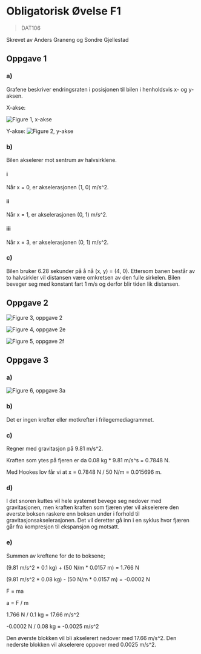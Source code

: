 # Obligatorisk Øvelse F1

> DAT106

Skrevet av Anders Graneng og Sondre Gjellestad

## Oppgave 1

### a)

Grafene beskriver endringsraten i posisjonen til bilen i henholdsvis x- og y-aksen.

X-akse:

![Figure 1, x-akse](https://raw.githubusercontent.com/sondregj/fysikk-obligatoriske-ovelser/master/resources/f1/X-axis.png)

Y-akse:
![Figure 2, y-akse](https://raw.githubusercontent.com/sondregj/fysikk-obligatoriske-ovelser/master/resources/f1/Y-axis.png)

### b)

Bilen akselerer mot sentrum av halvsirklene.

#### i

Når x = 0, er akselerasjonen (1, 0) m/s^2.

#### ii

Når x = 1, er akselerasjonen (0, 1) m/s^2.

#### iii

Når x = 3, er akselerasjonen (0, 1) m/s^2.

### c)

Bilen bruker 6.28 sekunder på å nå (x, y) = (4, 0). Ettersom banen består av to halvsirkler vil distansen være omkretsen av den fulle sirkelen. Bilen beveger seg med konstant fart 1 m/s og derfor blir tiden lik distansen.

## Oppgave 2

![Figure 3, oppgave 2](https://raw.githubusercontent.com/sondregj/fysikk-obligatoriske-ovelser/master/resources/f1/oppg2.png)

![Figure 4, oppgave 2e](https://raw.githubusercontent.com/sondregj/fysikk-obligatoriske-ovelser/master/resources/f1/2e.png)

![Figure 5, oppgave 2f](https://raw.githubusercontent.com/sondregj/fysikk-obligatoriske-ovelser/master/resources/f1/2f.png)


## Oppgave 3

### a)

![Figure 6, oppgave 3a](https://raw.githubusercontent.com/sondregj/fysikk-obligatoriske-ovelser/master/resources/f1/3a.png)

### b)

Det er ingen krefter eller motkrefter i frilegemediagrammet.

### c)

Regner med gravitasjon på 9.81 m/s^2.

Kraften som ytes på fjeren er da 0.08 kg * 9.81 m/s^s = 0.7848 N.

Med Hookes lov får vi at x = 0.7848 N / 50 N/m = 0.015696 m.

### d)

I det snoren kuttes vil hele systemet bevege seg nedover med gravitasjonen, men kraften kraften som fjæren yter vil akselerere den øverste boksen raskere enn boksen under i forhold til gravitasjonsakselerasjonen. Det vil deretter gå inn i en syklus hvor fjæren går fra kompresjon til ekspansjon og motsatt.

### e)

Summen av kreftene for de to boksene;

(9.81 m/s^2 * 0.1 kg) + (50 N/m * 0.0157 m) = 1.766 N

(9.81 m/s^2 * 0.08 kg) - (50 N/m * 0.0157 m) = -0.0002 N

F = ma

a = F / m

1.766 N / 0.1 kg = 17.66 m/s^2

-0.0002 N / 0.08 kg = -0.0025 m/s^2

Den øverste blokken vil bli akselerert nedover med 17.66 m/s^2. Den nederste blokken vil akselerere oppover med 0.0025 m/s^2.
